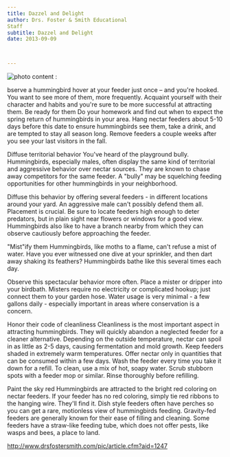 ```yaml
---
title: Dazzel and Delight
author: Drs. Foster & Smith Educational 
Staff
subtitle: Dazzel and Delight
date: 2013-09-09



---
```

![photo](http://www.drsfostersmith.com/images/articles/a_dazzle_26532_3.jpg)
content : 

bserve a hummingbird hover at your feeder just once – and you're hooked. You want to see more of them, more frequently. Acquaint yourself with their character and habits and you're sure to be more successful at attracting them.
Be ready for them
Do your homework and find out when to expect the spring return of hummingbirds in your area. Hang nectar feeders about 5-10 days before this date to ensure hummingbirds see them, take a drink, and are tempted to stay all season long. Remove feeders a couple weeks after you see your last visitors in the fall.

Diffuse territorial behavior
You've heard of the playground bully. Hummingbirds, especially males, often display the same kind of territorial and aggressive behavior over nectar sources. They are known to chase away competitors for the same feeder. A "bully" may be squelching feeding opportunities for other hummingbirds in your neighborhood.

Diffuse this behavior by offering several feeders - in different locations around your yard. An aggressive male can't possibly defend them all. Placement is crucial. Be sure to locate feeders high enough to deter predators, but in plain sight near flowers or windows for a good view. Hummingbirds also like to have a branch nearby from which they can observe cautiously before approaching the feeder.

"Mist"ify them
Hummingbirds, like moths to a flame, can't refuse a mist of water. Have you ever witnessed one dive at your sprinkler, and then dart away shaking its feathers? Hummingbirds bathe like this several times each day.


Observe this spectacular behavior more often. Place a mister or dripper into your birdbath. Misters require no electricity or complicated hookup; just connect them to your garden hose. Water usage is very minimal - a few gallons daily - especially important in areas where conservation is a concern.

Honor their code of cleanliness
Cleanliness is the most important aspect in attracting hummingbirds. They will quickly abandon a neglected feeder for a cleaner alternative. Depending on the outside temperature, nectar can spoil in as little as 2-5 days, causing fermentation and mold growth. Keep feeders shaded in extremely warm temperatures. Offer nectar only in quantities that can be consumed within a few days. Wash the feeder every time you take it down for a refill. To clean, use a mix of hot, soapy water. Scrub stubborn spots with a feeder mop or similar. Rinse thoroughly before refilling.

Paint the sky red
Hummingbirds are attracted to the bright red coloring on nectar feeders. If your feeder has no red coloring, simply tie red ribbons to the hanging wire. They'll find it. Dish style feeders often have perches so you can get a rare, motionless view of hummingbirds feeding. Gravity-fed feeders are generally known for their ease of filling and cleaning. Some feeders have a straw-like feeding tube, which does not offer pests, like wasps and bees, a place to land.



http://www.drsfostersmith.com/pic/article.cfm?aid=1247